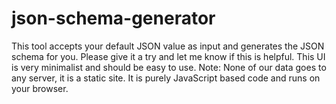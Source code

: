 # json-schema-generator
This tool accepts your default JSON value as input and generates the JSON schema for you.
Please give it a try and let me know if this is helpful. This UI is very minimalist and should be easy to use.
Note: None of our data goes to any server, it is a static site. It is purely JavaScript based code and runs on your browser.
